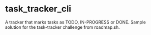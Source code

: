 # task_tracker_cli
A tracker that marks tasks as TODO, IN-PROGRESS or DONE.
Sample solution for the task-tracker challenge from roadmap.sh.
